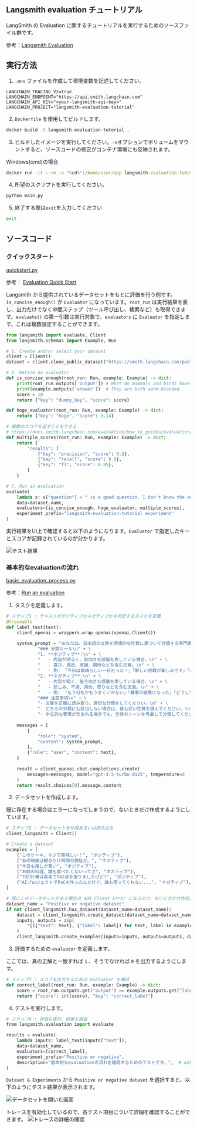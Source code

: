## Langsmith evaluation チュートリアル

LangSmith の Evaluation に関するチュートリアルを実行するためのソースファイル群です。

参考：[Langsmith Evaluation](https://docs.smith.langchain.com/evaluation)

## 実行方法

1. `.env` ファイルを作成して環境変数を記述してください。

```
LANGCHAIN_TRACING_V2=true
LANGCHAIN_ENDPOINT="https://api.smith.langchain.com"
LANGCHAIN_API_KEY="<your-langsmith-api-key>"
LANGCHAIN_PROJECT="langsmith-evaluation-tutorial"
```

2. `Dockerfile` を使用してビルドします。

```bash
docker build -t langsmith-evaluation-tutorial .
```

3. ビルドしたイメージを実行してください。`-v`オプションでボリュームをマウントすると、ソースコードの修正がコンテナ環境にも反映されます。

Windows(cmd)の場合
```cmd
docker run -it --rm -v "%cd%":/home/user/app langsmith-evaluation-tutorial /bin/bash
```

4. 所望のスクリプトを実行してください。

```bash
python main.py
```

5. 終了する際は`exit`を入力してください

```bash
exit
```

## ソースコード

### クイックスタート
[quickstart.py](quickstart.py)

参考：
[Evaluation Quick Start](https://docs.smith.langchain.com/evaluation)

Langsmith から提供されているデータセットをもとに評価を行う例です。`is_concise_enough()` が `Evaluator` になっています。`root_run` は実行結果を表し、出力だけでなく中間ステップ（ツール呼び出し、検索など）も取得できます。`evaluate()` の第一引数は実行対象で、`evaluators` に `Evaluator` を指定します。これは複数設定することができます。

```python
from langsmith import evaluate, Client
from langsmith.schemas import Example, Run

# 1. Create and/or select your dataset
client = Client()
dataset = client.clone_public_dataset("https://smith.langchain.com/public/a63525f9-bdf2-4512-83e3-077dc9417f96/d")

# 2. Define an evaluator
def is_concise_enough(root_run: Run, example: Example) -> dict:
    print(root_run.outputs['output']) # What do mammals and birds have in common? is a good question. I don't know the answer.
    print(example.outputs['answer'])  # They are both warm-blooded
    score = 10
    return {"key": "dummy_key", "score": score}

def hoge_evaluator(root_run: Run, example: Example) -> dict:
    return {"key": "hoge", "score": 3.14}

# 複数のスコアを返すこともできる
# https://docs.smith.langchain.com/evaluation/how_to_guides/evaluation/evaluate_llm_application#return-multiple-scores
def multiple_scores(root_run: Run, example: Example) -> dict:
    return {
        "results": [
            {"key": "precision", "score": 0.8},
            {"key": "recall", "score": 0.9},
            {"key": "f1", "score": 0.85},
        ]
    }

# 3. Run an evaluation
evaluate(
    lambda x: x["question"] + " is a good question. I don't know the answer.",
    data=dataset.name,
    evaluators=[is_concise_enough, hoge_evaluator, multiple_scores],
    experiment_prefix="langsmith-evaluation-tutorial experiment"
)
```

実行結果をUI上で確認すると以下のようになります。`Evaluator` で指定したキーとスコアが記録されているのが分かります。

![テスト結果](img/evaluation_tutorial.png)


### 基本的なevaluationの流れ
[basic_evaluation_process.py](basic_evaluation_process.py)

参考：[Run an evaluation](https://docs.smith.langchain.com/evaluation/how_to_guides/evaluation/evaluate_llm_application#run-an-evaluation)

1. タスクを定義します。

```python
# ステップ1 : テキストがポジティブかネガティブかを判定するタスクを定義
@traceable
def label_text(text):
    client_openai = wrappers.wrap_openai(openai.Client())

    system_prompt = "あなたは、日本語の文章を感情的な性質に基づいて分類する専門家です。以下のルールに従って、ユーザのクエリを「ポジティブ」または「ネガティブ」に分類してください。出力は「ポジティブ」または「ネガティブ」のみ許される。\n\n" + \
            "### 分類ルール\n" + \
            "1. **ポジティブ**:\n" + \
            "   - 内容が明るく、前向きな感情を表している場合。\n" + \
            "   - 喜び、満足、感謝、期待などを含む文章。\n" + \
            "   - 例: 「今日は素晴らしい一日だった！」「新しい挑戦が楽しみです」「あなたの努力に感謝しています」\n\n" + \
            "2. **ネガティブ**:\n" + \
            "   - 内容が暗く、後ろ向きな感情を表している場合。\n" + \
            "   - 悲しみ、不満、諦め、怒りなどを含む文章。\n" + \
            "   - 例: 「もう何もかもうまくいかない」「最悪の結果になった」「どうしてこんなに失敗ばかりなんだろう」\n\n" + \
            "### 注意事項\n" + \
            "- 文脈を正確に読み取り、適切な分類をしてください。\n" + \
            "- どちらの分類にも該当しない場合は、最も近い性質を選んでください。\n" + \
            "- 中立的な表現が含まれる場合でも、全体のトーンを考慮して分類してください。\n\n"
    
    messages = [
        {
            "role": "system",
            "content": system_prompt,
        },
        {"role": "user", "content": text},
    ]
    
    result = client_openai.chat.completions.create(
        messages=messages, model="gpt-3.5-turbo-0125", temperature=0
    )
    return result.choices[0].message.content
```

2. データセットを作成します。

既に存在する場合はエラーになってしまうので、ないときだけ作成するようにしています。

```python
# ステップ2 : データセットを作成あるいは読み込み
client_langsmith = Client()

# Create a dataset
examples = [
    ("このケーキ、マジで美味しい！", "ポジティブ"),
    ("あの映画は観るだけ時間の無駄だ。", "ネガティブ"),
    ("今日も推しが尊い", "ポジティブ"),
    ("お前の料理、誰も食べたくないってさ", "ネガティブ"),
    ("TOEIC俺は最高で942点を取りましたけど?", "ポジティブ"),
    ("AIプロジェクトでPoCを作ったんだけど、誰も使ってくれない...", "ネガティブ"),
]

# 既にこのデータセットがある場合は 409 Client Error になるので、ないときだけ作成。
dataset_name = "Positive or negative dataset"
if not client_langsmith.has_dataset(dataset_name=dataset_name):
    dataset = client_langsmith.create_dataset(dataset_name=dataset_name)
    inputs, outputs = zip(
        *[({"text": text}, {"label": label}) for text, label in examples]
    )
    client_langsmith.create_examples(inputs=inputs, outputs=outputs, dataset_id=dataset.id)
```

3. 評価するための `evaluator` を定義します。

ここでは、真の正解と一致すれば `1` 、そうでなければ `0` を出力するようにします。
```python
# ステップ3 : スコアを出力するための evaluator を構成
def correct_label(root_run: Run, example: Example) -> dict:
    score = root_run.outputs.get("output") == example.outputs.get("label")
    return {"score": int(score), "key": "correct_label"}
```

4. テストを実行します。

```python
# ステップ4 : 評価を実行、結果を調査
from langsmith.evaluation import evaluate

results = evaluate(
    lambda inputs: label_text(inputs["text"]),
    data=dataset_name,
    evaluators=[correct_label],
    experiment_prefix="Positive or negative",
    description="基本的なevaluationの流れを確認するためのテストです。",  # optional
)
```

`Dataset & Experiments` から `Positive or negative dataset` を選択すると、以下のようにテスト結果が表示されます。

![データセットを開いた画面](img/basic_evaluation_process_log1.png)

トレースを有効化しているので、各テスト項目について詳細を確認することができます。
![トレースの詳細の確認](img/basic_evaluation_process_log2.gif)

